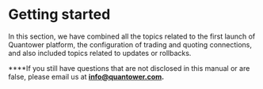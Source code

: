 # Getting started

In this section, we have combined all the topics related to the first launch of Quantower platform, the configuration of trading and quoting connections, and also included topics related to updates or rollbacks.  
  
****If you still have questions that are not disclosed in this manual or are false, please email us at **info@quantower.com.**

